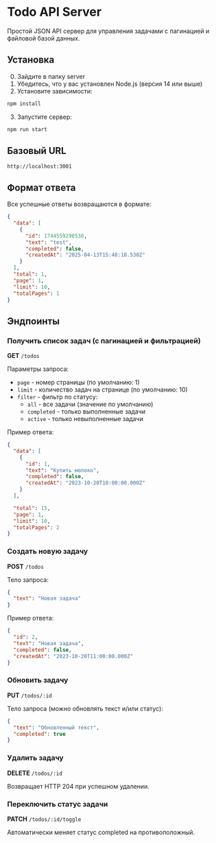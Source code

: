 # Todo API Server

Простой JSON API сервер для управления задачами с пагинацией и файловой базой данных.

## Установка

0.  Зайдите в папку server
1.  Убедитесь, что у вас установлен Node.js (версия 14 или выше)
2.  Установите зависимости:

```bash
npm install
```

3.  Запустите сервер:

```bash
npm run start
```

## Базовый URL

`http://localhost:3001`

## Формат ответа

Все успешные ответы возвращаются в формате:

```json
{
  "data": [
    {
      "id": 1744559298538,
      "text": "test",
      "completed": false,
      "createdAt": "2025-04-13T15:48:18.538Z"
    }
  ],
  "total": 1,
  "page": 1,
  "limit": 10,
  "totalPages": 1
}
```

## Эндпоинты

### Получить список задач (с пагинацией и фильтрацией)

**GET** `/todos`

Параметры запроса:
- `page` - номер страницы (по умолчанию: 1)
- `limit` - количество задач на странице (по умолчанию: 10)
- `filter` - фильтр по статусу:
  - `all` - все задачи (значение по умолчанию)
  - `completed` - только выполненные задачи
  - `active` - только невыполненные задачи


Пример ответа:

```json
{
  "data": [
    {
      "id": 1,
      "text": "Купить молоко",
      "completed": false,
      "createdAt": "2023-10-20T10:00:00.000Z"
    }
  ],

  "total": 15,
  "page": 1,
  "limit": 10,
  "totalPages": 2
}
```

### Создать новую задачу

**POST** `/todos`

Тело запроса:

```json
{
  "text": "Новая задача"
}
```

Пример ответа:

```json
{
  "id": 2,
  "text": "Новая задача",
  "completed": false,
  "createdAt": "2023-10-20T11:00:00.000Z"
}
```

### Обновить задачу

**PUT** `/todos/:id`

Тело запроса (можно обновлять текст и/или статус):

```json
{
  "text": "Обновленный текст",
  "completed": true
}
```

### Удалить задачу

**DELETE** `/todos/:id`

Возвращает HTTP 204 при успешном удалении.

### Переключить статус задачи

**PATCH** `/todos/:id/toggle`

Автоматически меняет статус completed на противоположный.

